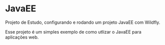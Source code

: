 # JavaEE

Projeto de Estudo, configurando e rodando um projeto JavaEE com Wildfly.

Esse projeto é um simples exemplo de como utlizar o JavaEE para aplicações web.



